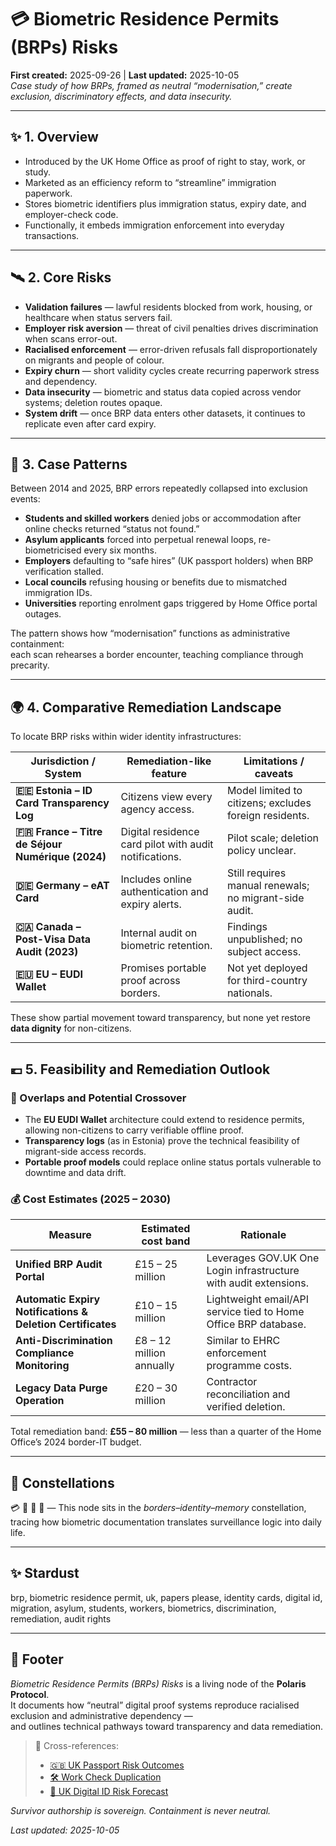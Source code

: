 # 💳 Biometric Residence Permits (BRPs) Risks  
**First created:** 2025-09-26  |  **Last updated:** 2025-10-05  
*Case study of how BRPs, framed as neutral “modernisation,” create exclusion, discriminatory effects, and data insecurity.*  

---

## ✨ 1. Overview  
- Introduced by the UK Home Office as proof of right to stay, work, or study.  
- Marketed as an efficiency reform to “streamline” immigration paperwork.  
- Stores biometric identifiers plus immigration status, expiry date, and employer-check code.  
- Functionally, it embeds immigration enforcement into everyday transactions.  

---

## 🛰️ 2. Core Risks  
- **Validation failures** — lawful residents blocked from work, housing, or healthcare when status servers fail.  
- **Employer risk aversion** — threat of civil penalties drives discrimination when scans error-out.  
- **Racialised enforcement** — error-driven refusals fall disproportionately on migrants and people of colour.  
- **Expiry churn** — short validity cycles create recurring paperwork stress and dependency.  
- **Data insecurity** — biometric and status data copied across vendor systems; deletion routes opaque.  
- **System drift** — once BRP data enters other datasets, it continues to replicate even after card expiry.  

---

## 🍊 3. Case Patterns  
Between 2014 and 2025, BRP errors repeatedly collapsed into exclusion events:  
- **Students and skilled workers** denied jobs or accommodation after online checks returned “status not found.”  
- **Asylum applicants** forced into perpetual renewal loops, re-biometricised every six months.  
- **Employers** defaulting to “safe hires” (UK passport holders) when BRP verification stalled.  
- **Local councils** refusing housing or benefits due to mismatched immigration IDs.  
- **Universities** reporting enrolment gaps triggered by Home Office portal outages.  

The pattern shows how “modernisation” functions as administrative containment:  
each scan rehearses a border encounter, teaching compliance through precarity.  

---

## 🌍 4. Comparative Remediation Landscape  
To locate BRP risks within wider identity infrastructures:  

| Jurisdiction / System | Remediation-like feature | Limitations / caveats |
|------------------------|--------------------------|------------------------|
| **🇪🇪 Estonia – ID Card Transparency Log** | Citizens view every agency access. | Model limited to citizens; excludes foreign residents. |
| **🇫🇷 France – Titre de Séjour Numérique (2024)** | Digital residence card pilot with audit notifications. | Pilot scale; deletion policy unclear. |
| **🇩🇪 Germany – eAT Card** | Includes online authentication and expiry alerts. | Still requires manual renewals; no migrant-side audit. |
| **🇨🇦 Canada – Post-Visa Data Audit (2023)** | Internal audit on biometric retention. | Findings unpublished; no subject access. |
| **🇪🇺 EU – EUDI Wallet** | Promises portable proof across borders. | Not yet deployed for third-country nationals. |

These show partial movement toward transparency, but none yet restore **data dignity** for non-citizens.  

---

## 💶 5. Feasibility and Remediation Outlook  

### 🧮 Overlaps and Potential Crossover  
- The **EU EUDI Wallet** architecture could extend to residence permits, allowing non-citizens to carry verifiable offline proof.  
- **Transparency logs** (as in Estonia) prove the technical feasibility of migrant-side access records.  
- **Portable proof models** could replace online status portals vulnerable to downtime and data drift.  

### 💰 Cost Estimates (2025 – 2030)  

| Measure | Estimated cost band | Rationale |
|----------|---------------------|-----------|
| **Unified BRP Audit Portal** | £15 – 25 million | Leverages GOV.UK One Login infrastructure with audit extensions. |
| **Automatic Expiry Notifications & Deletion Certificates** | £10 – 15 million | Lightweight email/API service tied to Home Office BRP database. |
| **Anti-Discrimination Compliance Monitoring** | £8 – 12 million annually | Similar to EHRC enforcement programme costs. |
| **Legacy Data Purge Operation** | £20 – 30 million | Contractor reconciliation and verified deletion. |

Total remediation band: **£55 – 80 million** — less than a quarter of the Home Office’s 2024 border-IT budget.  

---

## 🌌 Constellations  

💳 🛂 🧿 🔮 — This node sits in the *borders–identity–memory* constellation, tracing how biometric documentation translates surveillance logic into daily life.  

---

## ✨ Stardust  

brp, biometric residence permit, uk, papers please, identity cards, digital id, migration, asylum, students, workers, biometrics, discrimination, remediation, audit rights  

---

## 🏮 Footer  

*Biometric Residence Permits (BRPs) Risks* is a living node of the **Polaris Protocol**.  
It documents how “neutral” digital proof systems reproduce racialised exclusion and administrative dependency —  
and outlines technical pathways toward transparency and data remediation.  

> 📡 Cross-references:  
> - [🇬🇧 UK Passport Risk Outcomes](../🛂_Papers_Please_Problems/🇬🇧_uk_passport_risk_outcomes.md)  
> - [🛠️ Work Check Duplication](../🛂_Papers_Please_Problems/🛠️_work_check_duplication.md)  
> - [🔮 UK Digital ID Risk Forecast](../../Governance_And_Containment/🈺_Governance_And_Prevent/🔮_uk_digital_id_risk_forecast.md)  

*Survivor authorship is sovereign. Containment is never neutral.*  

_Last updated: 2025-10-05_  
